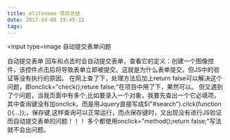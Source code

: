 ```yaml
---
title: elitename 项目总结
date: 2017-04-08 19:45:12
tags:
---
```

<input type=image 自动提交表单问题

自动提交表单
回车和点击时会自动提交表单，查看它的定义：创建一个图像控件，该控件点击后将导致表单立即被提交。这就是为什么表单提交，但JS中的验证等没有执行的原因。
在网上查了下，处理方法后加上return false可以解决这个问题，即onclick="check();reture false;"在项目中用了下，果然可以。
但又遇到了个问题，当我页面中有多个,比如要录入一个对象，我要先查出一个它必填项，其中查询键没有加onclick，而是用Jquery直接写成$("#search").click(function (){...});，保存键,这样查询可以正常运行，而点保存键时，又出现没有进行JS验证而自动提交表单的问题！！！
多个都使用onclick="method();return false;"写法就不会出问题。